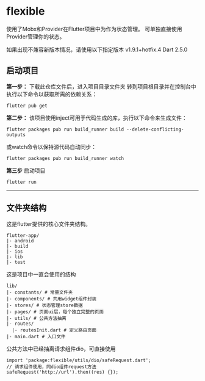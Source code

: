 # flexible

使用了Mobx和Provider在Flutter项目中为作为状态管理。
可单独直接使用Provider管理你的状态。

如果出现不兼容新版本情况，请使用以下指定版本
v1.9.1+hotfix.4
Dart 2.5.0

## 启动项目
**第一步：**
下载此仓库文件后，进入项目目录文件夹
转到项目根目录并在控制台中执行以下命令以获取所需的依赖关系：
```
flutter pub get
```

**第二步：**
该项目使用inject可用于代码生成的库，执行以下命令来生成文件：
```
flutter packages pub run build_runner build --delete-conflicting-outputs
```

或watch命令以保持源代码自动同步：
```
flutter packages pub run build_runner watch
```

**第三步**
启动项目
```
flutter run
```


----------


## 文件夹结构

这是flutter提供的核心文件夹结构。

    flutter-app/
    |- android
    |- build
    |- ios
    |- lib
    |- test

这是项目中一直会使用的结构

    lib/
    |- constants/ # 常量文件夹
    |- components/ # 共用widget组件封装
    |- stores/ # 状态管理store数据
    |- pages/ # 页面ui层，每个独立完整的页面
    |- utils/ # 公共方法抽离
    |- routes/
      |- routesInit.dart # 定义路由页面
    |- main.dart # 入口文件


公共方法中已经抽离请求组件dio，可直接使用
```
import 'package:flexible/utils/dio/safeRequest.dart';
// 请求组件使用，同dio组件request方法
safeRequest('http://url').then((res) {});
```